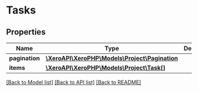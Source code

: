 # Tasks

## Properties
Name | Type | Description | Notes
------------ | ------------- | ------------- | -------------
**pagination** | [**\XeroAPI\XeroPHP\Models\Project\Pagination**](Pagination.md) |  | [optional] 
**items** | [**\XeroAPI\XeroPHP\Models\Project\Task[]**](Task.md) |  | [optional] 

[[Back to Model list]](../README.md#documentation-for-models) [[Back to API list]](../README.md#documentation-for-api-endpoints) [[Back to README]](../README.md)


